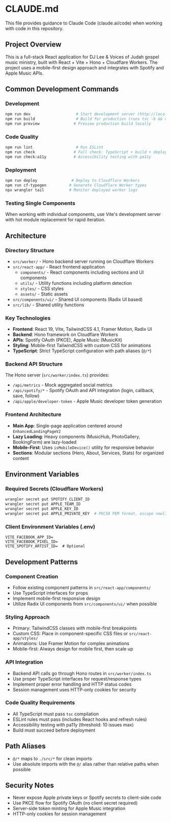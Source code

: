 # CLAUDE.md

This file provides guidance to Claude Code (claude.ai/code) when working with code in this repository.

## Project Overview

This is a full-stack React application for DJ Lee & Voices of Judah gospel music ministry, built with React + Vite + Hono + Cloudflare Workers. The project uses a mobile-first design approach and integrates with Spotify and Apple Music APIs.

## Common Development Commands

### Development
```bash
npm run dev                    # Start development server (http://localhost:5173)
npm run build                  # Build for production (runs tsc -b && vite build)
npm run preview               # Preview production build locally
```

### Code Quality
```bash
npm run lint                   # Run ESLint
npm run check                 # Full check: TypeScript + build + deploy dry-run + accessibility
npm run check:a11y            # Accessibility testing with pa11y
```

### Deployment
```bash
npm run deploy               # Deploy to Cloudflare Workers
npm run cf-typegen          # Generate Cloudflare Worker types
npx wrangler tail           # Monitor deployed worker logs
```

### Testing Single Components
When working with individual components, use Vite's development server with hot module replacement for rapid iteration.

## Architecture

### Directory Structure
- `src/worker/` - Hono backend server running on Cloudflare Workers
- `src/react-app/` - React frontend application
  - `components/` - React components including sections and UI components
  - `utils/` - Utility functions including platform detection
  - `styles/` - CSS styles
  - `assets/` - Static assets
- `src/components/ui/` - Shared UI components (Radix UI based)
- `src/lib/` - Shared utility functions

### Key Technologies
- **Frontend**: React 19, Vite, TailwindCSS 4.1, Framer Motion, Radix UI
- **Backend**: Hono framework on Cloudflare Workers
- **APIs**: Spotify OAuth (PKCE), Apple Music (MusicKit)
- **Styling**: Mobile-first TailwindCSS with custom CSS for animations
- **TypeScript**: Strict TypeScript configuration with path aliases (`@/*`)

### Backend API Structure
The Hono server (`src/worker/index.ts`) provides:
- `/api/metrics` - Mock aggregated social metrics
- `/api/spotify/*` - Spotify OAuth and API integration (login, callback, save, follow)
- `/api/apple/developer-token` - Apple Music developer token generation

### Frontend Architecture
- **Main App**: Single-page application centered around `EnhancedLandingPageV2`
- **Lazy Loading**: Heavy components (MusicHub, PhotoGallery, BookingForm) are lazy-loaded
- **Mobile-First**: Uses `isMobileDevice()` utility for responsive behavior
- **Sections**: Modular sections (Hero, About, Services, Stats) for organized content

## Environment Variables

### Required Secrets (Cloudflare Workers)
```bash
wrangler secret put SPOTIFY_CLIENT_ID
wrangler secret put APPLE_TEAM_ID
wrangler secret put APPLE_KEY_ID  
wrangler secret put APPLE_PRIVATE_KEY  # PKCS8 PEM format, escape newlines for CLI
```

### Client Environment Variables (.env)
```
VITE_FACEBOOK_APP_ID=
VITE_FACEBOOK_PIXEL_ID=
VITE_SPOTIFY_ARTIST_ID=  # Optional
```

## Development Patterns

### Component Creation
- Follow existing component patterns in `src/react-app/components/`
- Use TypeScript interfaces for props
- Implement mobile-first responsive design
- Utilize Radix UI components from `src/components/ui/` when possible

### Styling Approach
- Primary: TailwindCSS classes with mobile-first breakpoints
- Custom CSS: Place in component-specific CSS files or `src/react-app/styles/`
- Animations: Use Framer Motion for complex animations
- Mobile-first: Always design for mobile first, then scale up

### API Integration
- Backend API calls go through Hono routes in `src/worker/index.ts`
- Use proper TypeScript interfaces for request/response types
- Implement proper error handling and HTTP status codes
- Session management uses HTTP-only cookies for security

### Code Quality Requirements
- All TypeScript must pass `tsc` compilation
- ESLint rules must pass (includes React hooks and refresh rules)
- Accessibility testing with pa11y (threshold: 10 issues max)
- Build must succeed before deployment

## Path Aliases
- `@/*` maps to `./src/*` for clean imports
- Use absolute imports with the `@/` alias rather than relative paths when possible

## Security Notes
- Never expose Apple private keys or Spotify secrets to client-side code
- Use PKCE flow for Spotify OAuth (no client secret required)
- Server-side token minting for Apple Music integration
- HTTP-only cookies for session management